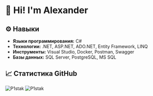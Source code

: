 # 👋 Hi! I'm Alexander

## ⚙️ Навыки

*   **Языки программирования:** C#
*   **Технологии:** .NET, ASP.NET, ADO.NET, Entity Framework, LINQ
*   **Инструменты:** Visual Studio, Docker, Postman, Swagger
*   **Базы данных:** SQL Server, PostgreSQL, MS SQL


## 📈 Статистика GitHub
<p><img src="https://github-readme-stats.vercel.app/api?username=P1stak&theme=dark&show_icons=true&locale=en" alt="P1stak" />
<img src="https://github-readme-stats.vercel.app/api/top-langs?username=P1stak&theme=dark&show_icons=true&locale=en&layout=compact" alt="P1stak" />
</p>

